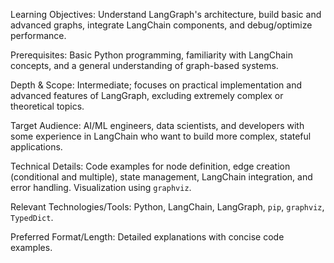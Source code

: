 Learning Objectives: Understand LangGraph's architecture, build basic and advanced graphs, integrate LangChain components, and debug/optimize performance.

Prerequisites: Basic Python programming, familiarity with LangChain concepts, and a general understanding of graph-based systems.

Depth & Scope: Intermediate; focuses on practical implementation and advanced features of LangGraph, excluding extremely complex or theoretical topics.

Target Audience: AI/ML engineers, data scientists, and developers with some experience in LangChain who want to build more complex, stateful applications.

Technical Details: Code examples for node definition, edge creation (conditional and multiple), state management, LangChain integration, and error handling. Visualization using `graphviz`.

Relevant Technologies/Tools: Python, LangChain, LangGraph, `pip`, `graphviz`, `TypedDict`.

Preferred Format/Length: Detailed explanations with concise code examples.
